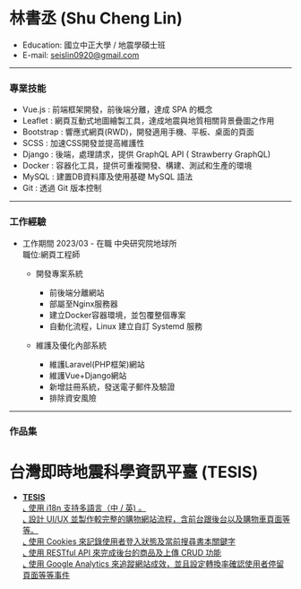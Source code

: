 # 林書丞 (Shu Cheng Lin) 
- Education: 國立中正大學 / 地震學碩士班
- E-mail: seislin0920@gmail.com
<hr>

### 專業技能
- Vue.js : 前端框架開發，前後端分離，達成 SPA 的概念
- Leaflet : 網頁互動式地圖繪製工具，達成地震與地質相關背景疊圖之作用
- Bootstrap :  響應式網頁(RWD)，開發適用手機、平板、桌面的頁面
- SCSS : 加速CSS開發並提高維護性
- Django : 後端，處理請求，提供 GraphQL API ( Strawberry GraphQL)
- Docker : 容器化工具，提供可重複開發、構建、測試和生產的環境
- MySQL : 建置DB資料庫及使用基礎 MySQL 語法
- Git : 透過 Git 版本控制

<hr>

### 工作經驗 
-  工作期間 2023/03 - 在職 中央研究院地球所 <BR>
   職位:網頁工程師 <BR>
   * 開發專案系統
      * 前後端分離網站
      * 部屬至Nginx服務器
      * 建立Docker容器環境，並包覆整個專案
      * 自動化流程，Linux 建立自訂 Systemd 服務

   * 維護及優化內部系統
      * 維護Laravel(PHP框架)網站
      * 維護Vue+Django網站
      * 新增註冊系統，發送電子郵件及驗證
      * 排除資安風險

<hr>

### 作品集 
 # 台灣即時地震科學資訊平臺 (TESIS)
 - <a href="https://tesis.earth.sinica.edu.tw/" target="blank"><B>TESIS</B><BR>
   ⌞ 使用 i18n 支持多語言（中 / 英) 。<BR>
   ⌞ 設計 UI/UX 並製作較完整的購物網站流程，含前台跟後台以及購物車頁面等等。<BR>
   ⌞ 使用 Cookies 來記錄使用者登入狀態及當前搜尋書本關鍵字 <BR>
   ⌞ 使用 RESTful API 來完成後台的商品及上傳 CRUD 功能 <BR>
   ⌞ 使用 Google Analytics 來追蹤網站成效，並且設定轉換率確認使用者停留頁面等等事件<BR>